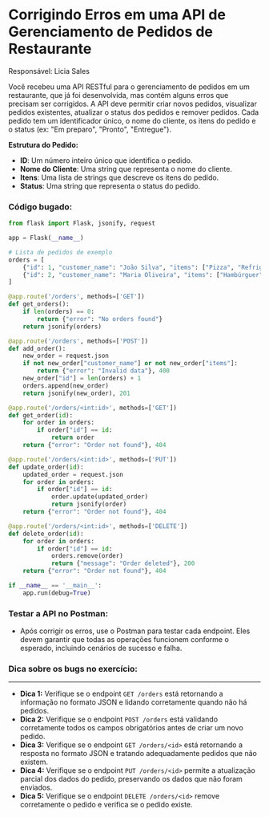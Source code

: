 # Corrigindo Erros em uma API de Gerenciamento de Pedidos de Restaurante

Responsável: Licia Sales

Você recebeu uma API RESTful para o gerenciamento de pedidos em um restaurante, que já foi desenvolvida, mas contém alguns erros que precisam ser corrigidos. A API deve permitir criar novos pedidos, visualizar pedidos existentes, atualizar o status dos pedidos e remover pedidos. Cada pedido tem um identificador único, o nome do cliente, os itens do pedido e o status (ex: "Em preparo", "Pronto", "Entregue").

**Estrutura do Pedido:**

- **ID**: Um número inteiro único que identifica o pedido.
- **Nome do Cliente**: Uma string que representa o nome do cliente.
- **Itens**: Uma lista de strings que descreve os itens do pedido.
- **Status**: Uma string que representa o status do pedido.

### **Código bugado:**

```python
from flask import Flask, jsonify, request

app = Flask(__name__)

# Lista de pedidos de exemplo
orders = [
    {"id": 1, "customer_name": "João Silva", "items": ["Pizza", "Refrigerante"], "status": "Em preparo"},
    {"id": 2, "customer_name": "Maria Oliveira", "items": ["Hambúrguer", "Batata Frita"], "status": "Pronto"},
]

@app.route('/orders', methods=['GET'])
def get_orders():
    if len(orders) == 0:
        return {"error": "No orders found"}  
    return jsonify(orders)

@app.route('/orders', methods=['POST'])
def add_order():
    new_order = request.json
    if not new_order["customer_name"] or not new_order["items"]:
        return {"error": "Invalid data"}, 400  
    new_order["id"] = len(orders) + 1
    orders.append(new_order)
    return jsonify(new_order), 201

@app.route('/orders/<int:id>', methods=['GET'])
def get_order(id):
    for order in orders:
        if order["id"] == id:
            return order  
    return {"error": "Order not found"}, 404

@app.route('/orders/<int:id>', methods=['PUT'])
def update_order(id):
    updated_order = request.json
    for order in orders:
        if order["id"] == id:
            order.update(updated_order)  
            return jsonify(order)
    return {"error": "Order not found"}, 404

@app.route('/orders/<int:id>', methods=['DELETE'])
def delete_order(id):
    for order in orders:
        if order["id"] == id:
            orders.remove(order)
            return {"message": "Order deleted"}, 200
    return {"error": "Order not found"}, 404

if __name__ == '__main__':
    app.run(debug=True)

```

### **Testar a API no Postman:**

- Após corrigir os erros, use o Postman para testar cada endpoint. Eles devem garantir que todas as operações funcionem conforme o esperado, incluindo cenários de sucesso e falha.

### **Dica sobre os bugs no exercício:**
---

- **Dica 1:** Verifique se o endpoint `GET /orders` está retornando a informação no formato JSON e lidando corretamente quando não há pedidos.
- **Dica 2:** Verifique se o endpoint `POST /orders` está validando corretamente todos os campos obrigatórios antes de criar um novo pedido.
- **Dica 3:** Verifique se o endpoint `GET /orders/<id>` está retornando a resposta no formato JSON e tratando adequadamente pedidos que não existem.
- **Dica 4:** Verifique se o endpoint `PUT /orders/<id>` permite a atualização parcial dos dados do pedido, preservando os dados que não foram enviados.
- **Dica 5:** Verifique se o endpoint `DELETE /orders/<id>` remove corretamente o pedido e verifica se o pedido existe.